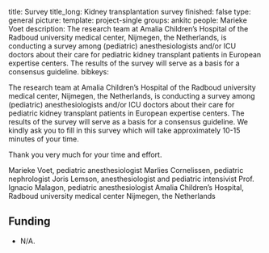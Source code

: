 title: Survey
title_long: Kidney transplantation survey
finished: false
type: general
picture: 
template: project-single
groups: ankitc
people: Marieke Voet
description: The research team at Amalia Children’s Hospital of the Radboud university medical center, Nijmegen, the Netherlands, is conducting a survey among (pediatric) anesthesiologists and/or ICU doctors about their care for pediatric kidney transplant patients in European expertise centers. The results of the survey will serve as a basis for a consensus guideline. 
bibkeys: 



The research team at Amalia Children’s Hospital of the Radboud university medical center, Nijmegen, the Netherlands, is conducting a survey among (pediatric) anesthesiologists and/or ICU doctors about their care for pediatric kidney transplant patients in European expertise centers. The results of the survey will serve as a basis for a consensus guideline.
We kindly ask you to fill in this survey which will take approximately 10-15 minutes of your time. 

Thank you very much for your time and effort.

Marieke Voet, pediatric anesthesiologist
Marlies Cornelissen, pediatric nephrologist
Joris Lemson, anesthesiologist and pediatric intensivist
Prof. Ignacio Malagon, pediatric anesthesiologist
Amalia Children’s Hospital, Radboud university medical center Nijmegen, the Netherlands

## Funding
* N/A.
